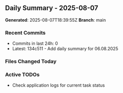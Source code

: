 ## Daily Summary - 2025-08-07

**Generated**: 2025-08-07T18:39:55Z
**Branch**: main


### Recent Commits
- Commits in last 24h: 0
- Latest: 134c511 - Add daily summary for 06.08.2025

### Files Changed Today

### Active TODOs
- Check application logs for current task status

